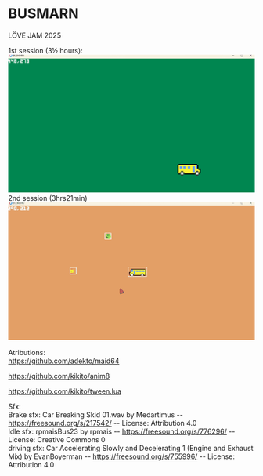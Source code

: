 # BUSMARN
LÖVE JAM 2025  

1st session (3½ hours):
![](busmarn_love2d_2025_jam.gif)  
2nd session (3hrs21min)  
![](busmarn_7_hours_in_resized.gif)


Atributions:  
https://github.com/adekto/maid64

https://github.com/kikito/anim8  

https://github.com/kikito/tween.lua  

Sfx:  
Brake sfx: Car Breaking Skid 01.wav by Medartimus -- https://freesound.org/s/217542/ -- License: Attribution 4.0  
Idle sfx: rpmaisBus23 by rpmais -- https://freesound.org/s/776296/ -- License: Creative Commons 0  
driving sfx:  Car Accelerating Slowly and Decelerating 1 (Engine and Exhaust Mix) by EvanBoyerman -- https://freesound.org/s/755996/ -- License: Attribution 4.0

